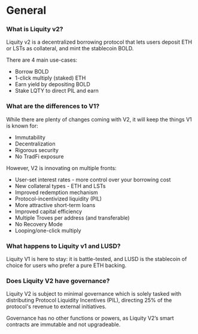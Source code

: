 # General

### What is Liquity v2?

Liquity v2 is a decentralized borrowing protocol that lets users deposit ETH or LSTs as collateral, and mint the stablecoin BOLD.

There are 4 main use-cases:

* Borrow BOLD
* 1-click multiply (staked) ETH
* Earn yield by depositing BOLD
* Stake LQTY to direct PIL and earn

### What are the differences to V1?

While there are plenty of changes coming with V2, it will keep the things V1 is known for:

* Immutability
* Decentralization
* Rigorous security
* No TradFi exposure

However, V2 is innovating on multiple fronts:

* User-set interest rates - more control over your borrowing cost
* New collateral types - ETH and LSTs
* Improved redemption mechanism
* Protocol-incentivized liquidity (PIL)
* More attractive short-term loans
* Improved capital efficiency
* Multiple Troves per address (and transferable)
* No Recovery Mode
* Looping/one-click multiply

### What happens to Liquity v1 and LUSD?

Liquity V1 is here to stay: it is battle-tested, and LUSD is the stablecoin of choice for users who prefer a pure ETH backing.

### Does Liquity V2 have governance?

Liquity V2 is subject to minimal governance which is solely tasked with distributing Protocol Liquidity Incentives (PIL), directing 25% of the protocol's revenue to external initiatives.

Governance has no other functions or powers, as Liquity V2’s smart contracts are immutable and not upgradeable.

